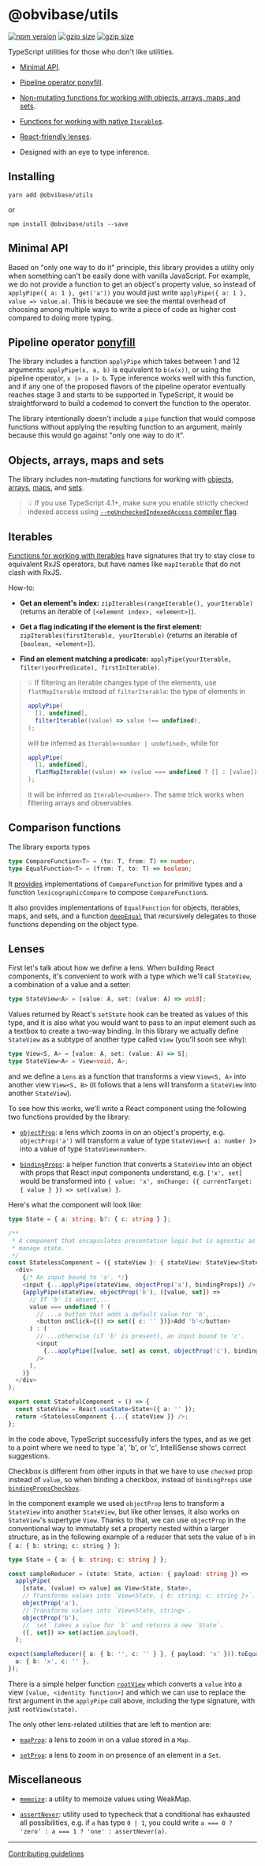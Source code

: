 # @obvibase/utils

[![npm version](https://badge.fury.io/js/%40obvibase%2Futils.svg)](https://badge.fury.io/js/%40obvibase%2Futils)
[![gzip size](https://badgen.net/bundlephobia/minzip/@obvibase/utils?color=green)](https://bundlephobia.com/result?p=@obvibase/utils)
[![gzip size](https://badgen.net/bundlephobia/tree-shaking/@obvibase/utils)](https://bundlephobia.com/result?p=@obvibase/utils)

TypeScript utilities for those who don't like utilities.

- [Minimal API](#minimal-api).

- [Pipeline operator ponyfill](#pipeline-operator-ponyfill).

- [Non-mutating functions for working with objects, arrays, maps, and sets](#objects-arrays-maps-and-sets).

- [Functions for working with native `Iterable`s](#iterables).

- [React-friendly lenses](#lenses).

- Designed with an eye to type inference.

## Installing

```
yarn add @obvibase/utils
```

or

```
npm install @obvibase/utils --save
```

## Minimal API

Based on "only one way to do it" principle, this library provides a utility only when something can't be easily done with vanilla JavaScript. For example, we do not provide a function to get an object's property value, so instead of `applyPipe({ a: 1 }, get('a'))` you would just write `applyPipe({ a: 1 }, value => value.a)`. This is because we see the mental overhead of choosing among multiple ways to write a piece of code as higher cost compared to doing more typing.

## Pipeline operator [ponyfill](https://ponyfill.com/)

The library includes a function `applyPipe` which takes between 1 and 12 arguments: `applyPipe(x, a, b)` is equivalent to `b(a(x))`, or using the pipeline operator, `x |> a |> b`. Type inference works well with this function, and if any one of the proposed flavors of the pipeline operator eventually reaches stage 3 and starts to be supported in TypeScript, it would be straightforward to build a codemod to convert the function to the operator.

The library intentionally doesn't include a `pipe` function that would compose functions without applying the resulting function to an argument, mainly because this would go against "only one way to do it".

## Objects, arrays, maps and sets

The library includes non-mutating functions for working with [objects](https://github.com/obvibase/utils/tree/master/src/internal/object), [arrays](https://github.com/obvibase/utils/tree/master/src/internal/array), [maps](https://github.com/obvibase/utils/tree/master/src/internal/map), and [sets](https://github.com/obvibase/utils/tree/master/src/internal/set).

> :bulb: If you use TypeScript 4.1+, make sure you enable strictly checked indexed access using [`--noUncheckedIndexedAccess` compiler flag](https://devblogs.microsoft.com/typescript/announcing-typescript-4-1-rc/#no-unchecked-indexed-access).

## Iterables

[Functions for working with iterables](https://github.com/obvibase/utils/tree/master/src/internal/iterable) have signatures that try to stay close to equivalent RxJS operators, but have names like `mapIterable` that do not clash with RxJS.

How-to:

- **Get an element's index:** `zipIterables(rangeIterable(), yourIterable)` (returns an iterable of `[<element index>, <element>]`).

- **Get a flag indicating if the element is the first element:** `zipIterables(firstIterable, yourIterable)` (returns an iterable of `[boolean, <element>]`).

- **Find an element matching a predicate:** `applyPipe(yourIterable, filter(yourPredicate), firstInIterable)`.

> :bulb: If filtering an iterable changes type of the elements, use `flatMapIterable` instead of `filterIterable`: the type of elements in
>
> ```ts
> applyPipe(
>   [1, undefined],
>   filterIterable((value) => value !== undefined),
> );
> ```
>
> will be inferred as `Iterable<number | undefined>`, while for
>
> ```ts
> applyPipe(
>   [1, undefined],
>   flatMapIterable((value) => (value === undefined ? [] : [value])),
> );
> ```
>
> it will be inferred as `Iterable<number>`. The same trick works when filtering arrays and observables.

## Comparison functions

The library exports types

```ts
type CompareFunction<T> = (to: T, from: T) => number;
type EqualFunction<T> = (from: T, to: T) => boolean;
```

It [provides](https://github.com/obvibase/utils/tree/master/src/internal/compare) implementations of `CompareFunction` for primitive types and a function `lexicographicCompare` to compose `CompareFunction`s.

It also provides implementations of `EqualFunction` for objects, iterables, maps, and sets, and a function [`deepEqual`](https://github.com/obvibase/utils/blob/master/src/internal/deepEqual.ts) that recursively delegates to those functions depending on the object type.

## Lenses

First let's talk about how we define a lens. When building React components, it's convenient to work with a type which we'll call `StateView`, a combination of a value and a setter:

```ts
type StateView<A> = [value: A, set: (value: A) => void];
```

Values returned by React's `setState` hook can be treated as values of this type, and it is also what you would want to pass to an input element such as a textbox to create a two-way binding. In this library we actually define `StateView` as a subtype of another type called `View` (you'll soon see why):

```ts
type View<S, A> = [value: A, set: (value: A) => S];
type StateView<A> = View<void, A>;
```

and we define a `Lens` as a function that transforms a view `View<S, A>` into another view `View<S, B>` (it follows that a lens will transform a `StateView` into another `StateView`).

To see how this works, we'll write a React component using the following two functions provided by the library:

- [`objectProp`](https://github.com/obvibase/utils/blob/master/src/internal/object/objectProp.ts): a lens which zooms in on an object's property, e.g. `objectProp('a')` will transform a value of type `StateView<{ a: number }>` into a value of type `StateView<number>`.

- [`bindingProps`](https://github.com/obvibase/utils/blob/master/src/internal/react/bindingProps.ts): a helper function that converts a `StateView` into an object with props that React input components understand, e.g. `['x', set]` would be transformed into `{ value: 'x', onChange: ({ currentTarget: { value } }) => set(value) }`.

Here's what the component will look like:

```ts
type State = { a: string; b?: { c: string } };

/**
 * A component that encapsulates presentation logic but is agnostic as to how we
 * manage state.
 */
const StatelessComponent = ({ stateView }: { stateView: StateView<State> }) => (
  <div>
    {/* An input bound to 'a'. */}
    <input {...applyPipe(stateView, objectProp('a'), bindingProps)} />
    {applyPipe(stateView, objectProp('b'), ([value, set]) =>
      // If 'b' is absent,...
      value === undefined ? (
        // ...a button that adds a default value for 'b',...
        <button onClick={() => set({ c: '' })}>Add 'b'</button>
      ) : (
        // ...otherwise (if 'b' is present), an input bound to 'c'.
        <input
          {...applyPipe([value, set] as const, objectProp('c'), bindingProps)}
        />
      ),
    )}
  </div>
);

export const StatefulComponent = () => {
  const stateView = React.useState<State>({ a: '' });
  return <StatelessComponent {...{ stateView }} />;
};
```

In the code above, TypeScript successfully infers the types, and as we get to a point where we need to type 'a', 'b', or 'c', IntelliSense shows correct suggestions.

Checkbox is different from other inputs in that we have to use `checked` prop instead of `value`, so when binding a checkbox, instead of `bindingProps` use [`bindingPropsCheckbox`](https://github.com/obvibase/utils/blob/master/src/internal/react/bindingPropsCheckbox.ts).

In the component example we used `objectProp` lens to transform a `StateView` into another `StateView`, but like other lenses, it also works on `StateView`'s supertype `View`. Thanks to that, we can use `objectProp` in the conventional way to immutably set a property nested within a larger structure, as in the following example of a reducer that sets the value of `b` in `{ a: { b: string; c: string } }`:

```ts
type State = { a: { b: string; c: string } };

const sampleReducer = (state: State, action: { payload: string }) =>
  applyPipe(
    [state, (value) => value] as View<State, State>,
    // Transforms values into `View<State, { b: string; c: string }>`.
    objectProp('a'),
    // Transforms values into `View<State, string>`.
    objectProp('b'),
    // `set` takes a value for `b` and returns a new `State`.
    ([, set]) => set(action.payload),
  );

expect(sampleReducer({ a: { b: '', c: '' } }, { payload: 'x' })).toEqual({
  a: { b: 'x', c: '' },
});
```

There is a simple helper function [`rootView`](https://github.com/obvibase/utils/blob/master/src/internal/view/rootView.ts) which converts a `value` into a view `[value, <identity function>]` and which we can use to replace the first argument in the `applyPipe` call above, including the type signature, with just `rootView(state)`.

The only other lens-related utilities that are left to mention are:

- [`mapProp`](https://github.com/obvibase/utils/blob/master/src/internal/map/mapProp.ts): a lens to zoom in on a value stored in a `Map`.

- [`setProp`](https://github.com/obvibase/utils/blob/master/src/internal/set/setProp.ts): a lens to zoom in on presence of an element in a `Set`.

## Miscellaneous

- [`memoize`](https://github.com/obvibase/utils/blob/master/src/internal/memoize.ts): a utility to memoize values using WeakMap.

- [`assertNever`](https://github.com/obvibase/utils/blob/master/src/internal/assertNever.ts): utility used to typecheck that a conditional has exhausted all possibilities, e.g. if `a` has type `0 | 1`, you could write `a === 0 ? 'zero' : a === 1 ? 'one' : assertNever(a)`.

---

[Contributing guidelines](https://github.com/obvibase/utils/blob/master/.github/CONTRIBUTING.md)
